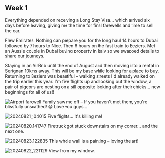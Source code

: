 ## Week 1
Everything depended on receiving a Long Stay Visa... which arrived six days before leaving, giving me the time for final farewells and time to sell the car.

Flew Emirates. Nothing can prepare you for the long haul 14 hours to Dubai followed by 7 hours to Nice. Then 6 hours on the fast train to Beziers. Met an Aussie couple in Dubai buying property in Italy so we swapped details to share our journeys.

Staying in an AirBnb until the end of August and then moving into a rental in Serignan 10kms away. This will be my base while looking for a place to buy. Returning to Beziers was beautiful – walking streets I'd already walked on the trip earlier this year. I'm five flights up and looking out the window, a pair of pigeons are nesting on a sill opposite looking after their chicks... new beginnings for all of us!!

![Airport farewell](https://github.com/user-attachments/assets/5558612b-5432-44f6-a284-45e3636d1ec0)
Family saw me off – If you haven't met them, you're blissfully unscathed! 😁 Love you guys...

![20240821_104015](https://github.com/user-attachments/assets/72b96d52-397a-4de4-b8a3-c5caa978f446)
Five flights... it's killing me!

![20240820_141747](https://github.com/user-attachments/assets/f60b38f5-3da9-42db-9ea5-a4993191adb1)
Firetruck got stuck downstairs on my corner... and the next one.

![20240823_122835](https://github.com/user-attachments/assets/335ffe2c-bae4-43d9-94b8-2fdcf600038e)
This whole wall is a painting – loving the art!

![20240822_221129](https://github.com/user-attachments/assets/9b00cd3b-177b-4b1a-9275-21631104249f)
View from my window.

